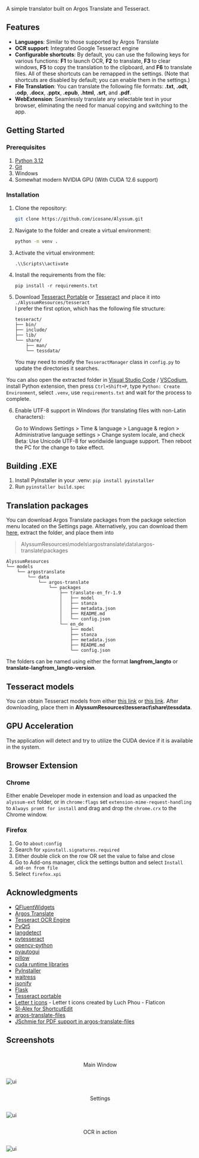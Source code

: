 A simple translator built on Argos Translate and Tesseract.

## Features

- **Languages**: Similar to those supported by Argos Translate
- **OCR support**: Integrated Google Tesseract engine
- **Configurable shortcuts**: By default, you can use the following keys for various functions: **F1** to launch OCR, **F2** to translate, **F3** to clear windows, **F5** to copy the translation to the clipboard, and **F6** to translate files. All of these shortcuts can be remapped in the settings. (Note that shortcuts are disabled by default; you can enable them in the settings.)
- **File Translation**: You can translate the following file formats: **.txt**, **.odt**, **.odp**, **.docx**, **.pptx**, **.epub**, **.html**, **.srt**, and **.pdf**.
- **WebExtension**: Seamlessly translate any selectable text in your browser, eliminating the need for manual copying and switching to the app.

## Getting Started

### Prerequisites

1) [Python 3.12](https://www.python.org/downloads/release/python-3129/)
2) [Git](https://git-scm.com/downloads)
3) Windows
4) Somewhat modern NVIDIA GPU (With CUDA 12.6 support)

### Installation

1. Clone the repository:
   ```bash
   git clone https://github.com/icosane/Alyssum.git
   ```

2. Navigate to the folder and create a virtual environment:
    ```bash
    python -m venv .
    ```
3. Activate the virtual environment:
    ```
    .\\Scripts\\activate
    ```
4. Install the requirements from the file: 
    ```
    pip install -r requirements.txt
    ```

5. Download [Tesseract Portable](https://u.pcloud.link/publink/show?code=XZHY53VZxzxv8qvcTUJ4fzLHJhwvbh7ee1Nk) or [Tesseract](https://github.com/UB-Mannheim/tesseract/wiki) and place it into ```./AlyssumResources/tesseract```   
I prefer the first option, which has the following file structure:
    ```
    tesseract/
    ├── bin/
    ├── include/
    ├── lib/
    └── share/
        ├── man/
        └── tessdata/
    ```
    You may need to modify the ```TesseractManager``` class in ```config.py``` to update the directories it searches.

You can also open the extracted folder in [Visual Studio Code](https://code.visualstudio.com/download) / [VSCodium](https://github.com/VSCodium/vscodium/releases), install Python extension, then press ```Ctrl+Shift+P```, type ```Python: Create Environment```, select ```.venv```, use ```requirements.txt``` and wait for the process to complete.

6. Enable UTF-8 support in Windows (for translating files with non-Latin characters): 

    Go to Windows Settings > Time & language > Language & region > Administrative language settings > Change system locale, and check Beta: Use Unicode UTF-8 for worldwide language support. Then reboot the PC for the change to take effect.

## Building .EXE
1. Install PyInstaller in your .venv:
```pip install pyinstaller```
2. Run ```pyinstaller build.spec```

## Translation packages
You can download Argos Translate packages from the package selection menu located on the Settings page. Alternatively, you can download them [here](https://www.argosopentech.com/argospm/index/), extract the folder, and place them into

>AlyssumResources\models\argostranslate\data\argos-translate\packages
```
AlyssumResources
└── models
    └── argostranslate
        └── data
            └── argos-translate
                └── packages
                    ├── translate-en_fr-1.9
                    │   ├── model
                    │   ├── stanza
                    │   ├── metadata.json         
                    │   ├── README.md                 
                    │   └── config.json
                    └── en_de
                        ├── model
                        ├── stanza
                        ├── metadata.json  
                        ├── README.md 
                        └── config.json
```
The folders can be named using either the format **langfrom_langto** or **translate-langfrom_langto-version**.

## Tesseract models
You can obtain Tesseract models from either [this link](https://github.com/tesseract-ocr/tessdata_fast) or [this link](https://github.com/tesseract-ocr/tessdata). After downloading, place them in  **AlyssumResources\tesseract\share\tessdata**.

## GPU Acceleration
The application will detect and try to utilize the CUDA device if it is available in the system.

## Browser Extension
### Chrome

Either enable Developer mode in extension and load as unpacked the ```alyssum-ext``` folder, or in ```chrome:flags``` set ```extension-mime-request-handling``` to ```Always promt for install``` and drag and drop the ```chrome.crx``` to the Chrome window.

### Firefox

1. Go to ```about:config```
2. Search for ```xpinstall.signatures.required```
3. Either double click on the row OR set the value to false and close
4. Go to Add-ons manager, click the settings button and select ```Install add-on from file```
5. Select ```firefox.xpi```

## Acknowledgments
- [QFluentWidgets](https://github.com/zhiyiYo/PyQt-Fluent-Widgets)
- [Argos Translate](https://github.com/argosopentech/argos-translate)
- [Tesseract OCR Engine](https://github.com/tesseract-ocr/tesseract)
- [PyQt5](https://pypi.org/project/PyQt5/)
- [langdetect](https://github.com/Mimino666/langdetect)
- [pytesseract](https://github.com/madmaze/pytesseract)
- [opencv-python](https://github.com/opencv/opencv-python)
- [pyautogui](https://github.com/asweigart/pyautogui)
- [pillow](https://github.com/python-pillow/Pillow)
- [cuda runtime libraries](https://pypi.org/user/nvidia/)
- [PyInstaller](https://pyinstaller.org/)
- [waitress](https://pypi.org/project/waitress/)
- [jsonify](https://pypi.org/project/jsonify/)
- [Flask](https://pypi.org/project/Flask/)
- [Tesseract portable](https://forum.powerbasic.com/forum/user-to-user-discussions/powerbasic-for-windows/826079-portable-tesseract)
- [Letter t icons](https://www.flaticon.com/free-icons/letter-t) - Letter t icons created by Luch Phou - Flaticon
- [Sl-Alex for ShortcutEdit](https://sl-alex.net/gui/2022/08/21/shortcutedit_capturing_shortcuts_in_pyqt/)
- [argos-translate-files](https://github.com/LibreTranslate/argos-translate-files)
- [JSchmie for PDF support in argos-translate-files](https://github.com/LibreTranslate/argos-translate-files/pull/13)

## Screenshots
<div style="display: flex; flex-direction: column;">
    <p><center>Main Window</center></p>
    <img src="./assets/1.png" alt="ui" style="margin-right: 10px;" />
    <p><center>Settings</center></p>
    <img src="./assets/2.png" alt="ui" style="margin-right: 10px;"/>
    <p><center>OCR in action</center></p>
    <img src="./assets/3.gif" alt="ui" style="margin-right: 10px;"/>
</div>

